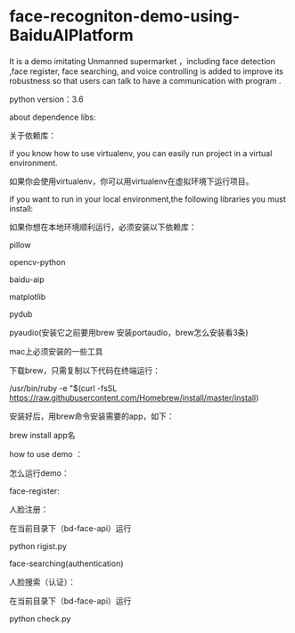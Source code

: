 # face-recogniton-demo-using-BaiduAIPlatform
It is a demo imitating Unmanned supermarket ，including face detection ,face register, face searching, and voice controlling is added to improve its robustness so that users can talk to have a communication with program . 

python version：3.6

about dependence libs:

关于依赖库：




if you know how to use virtualenv, you can easily run project in a virtual environment.

如果你会使用virtualenv，你可以用virtualenv在虚拟环境下运行项目。




if you want to run in your local environment,the following libraries you must install:

如果你想在本地环境顺利运行，必须安装以下依赖库：




pillow

opencv-python

baidu-aip 

matplotlib

pydub

pyaudio(安装它之前要用brew 安装portaudio，brew怎么安装看3条)

mac上必须安装的一些工具

下载brew，只需复制以下代码在终端运行：

/usr/bin/ruby -e "$(curl -fsSL https://raw.githubusercontent.com/Homebrew/install/master/install)

安装好后，用brew命令安装需要的app，如下：

brew install app名




how to use demo ：

怎么运行demo：

face-register:

人脸注册：

在当前目录下（bd-face-api）运行

python rigist.py




face-searching(authentication)

人脸搜索（认证）：

在当前目录下（bd-face-api）运行

python check.py



